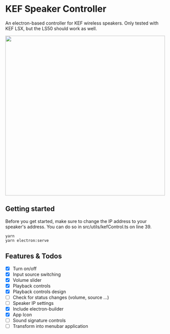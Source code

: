 # KEF Speaker Controller
An electron-based controller for KEF wireless speakers. Only tested with KEF LSX, but the LS50 should work as well.

<img src="https://i.imgur.com/6OPbLZ1.jpg" width="500">

## Getting started
Before you get started, make sure to change the IP address to your speaker's address. You can do so in src/utils/kefControl.ts on line 39.

```
yarn
yarn electron:serve
```

## Features & Todos
- [x] Turn on/off
- [x] Input source switching
- [x] Volume slider
- [x] Playback controls
- [x] Playback controls design
- [ ] Check for status changes (volume, source ...)
- [ ] Speaker IP settings
- [x] Include electron-builder
- [x] App Icon
- [ ] Sound signature controls
- [ ] Transform into menubar application